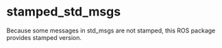 # stamped_std_msgs
Because some messages in std_msgs are not stamped, this ROS package provides stamped version.
